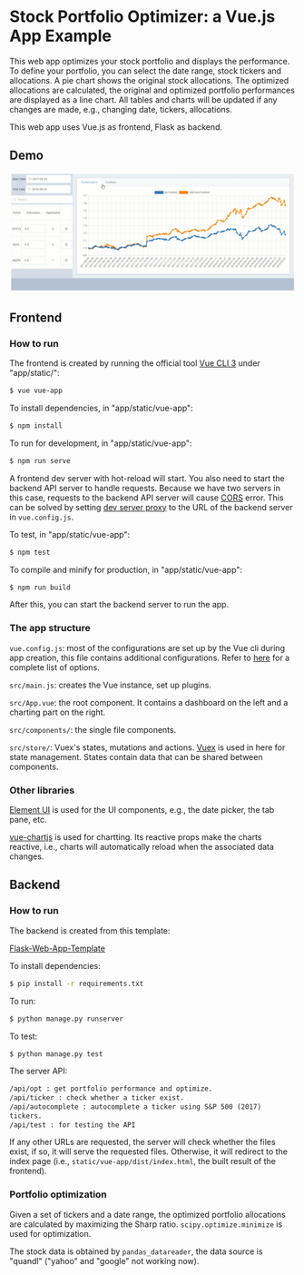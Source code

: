 # Stock Portfolio Optimizer: a Vue.js App Example

This web app optimizes your stock portfolio and displays the performance. To define your portfolio, you can select the date range, stock tickers and allocations. A pie chart shows the original stock allocations. The optimized allocations are calculated, the original and optimized portfolio performances are displayed as a line chart. All tables and charts will be updated if any changes are made, e.g., changing date, tickers, allocations. 

This web app uses Vue.js as frontend, Flask as backend. 

## Demo

![](images/demo.GIF)

## Frontend 

### How to run

The frontend is created by running the official tool [Vue CLI 3](https://cli.vuejs.org/) under "app/static/":

```sh
$ vue vue-app
```

To install dependencies, in "app/static/vue-app":

```sh
$ npm install
```

To run for development, in "app/static/vue-app":

```sh
$ npm run serve
```

A frontend dev server with hot-reload will start. You also need to start the backend API server to handle requests. Because we have two servers in this case, requests to the backend API server will cause [CORS](https://developer.mozilla.org/en-US/docs/Web/HTTP/CORS) error. This can be solved by setting [dev server proxy](https://vuejs-templates.github.io/webpack/proxy.html) to the URL of the backend server in `vue.config.js`. 

To test, in "app/static/vue-app":

```sh
$ npm test
```

To compile and minify for production, in "app/static/vue-app":

```sh
$ npm run build
```

After this, you can start the backend server to run the app. 

### The app structure

`vue.config.js`: most of the configurations are set up by the Vue cli during app creation, this file contains additional configurations. Refer to [here](https://cli.vuejs.org/config/) for a complete list of options. 

`src/main.js`: creates the Vue instance, set up plugins. 

`src/App.vue`: the root component. It contains a dashboard on the left and a charting part on the right. 

`src/components/`: the single file components. 

`src/store/`: Vuex's states, mutations and actions. [Vuex](https://vuex.vuejs.org/) is used in here for state management. States contain data that can be shared between components. 

### Other libraries

[Element UI](http://element-cn.eleme.io/#/en-US/) is used for the UI components, e.g., the date picker, the tab pane, etc. 

[vue-chartjs](https://vue-chartjs.org/) is used for chartting. Its reactive props make the charts reactive, i.e., charts will automatically reload when the associated data changes. 


## Backend

### How to run 

The backend is created from this template: 

[Flask-Web-App-Template](https://github.com/PPPW/Flask-Web-App-Template)

To install dependencies:
```sh
$ pip install -r requirements.txt
```

To run:

```sh
$ python manage.py runserver
```

To test:

```sh
$ python manage.py test
```

The server API: 

```
/api/opt : get portfolio performance and optimize. 
/api/ticker : check whether a ticker exist.
/api/autocomplete : autocomplete a ticker using S&P 500 (2017) tickers.
/api/test : for testing the API
```

If any other URLs are requested, the server will check whether the files exist, if so, it will serve the requested files. Otherwise, it will redirect to the index page (i.e., `static/vue-app/dist/index.html`, the built result of the frontend). 

### Portfolio optimization

Given a set of tickers and a date range, the optimized portfolio allocations are calculated by maximizing the Sharp ratio. `scipy.optimize.minimize` is used for optimization. 

The stock data is obtained by `pandas_datareader`, the data source is "quandl" ("yahoo" and "google" not working now). 
